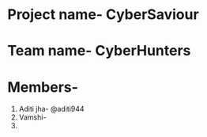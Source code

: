 # Project name- CyberSaviour
# Team name- CyberHunters
# Members- 

1. Aditi jha- @aditi944
2. Vamshi- 
3. 
